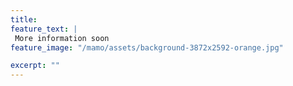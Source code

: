 ```yaml
---
title: 
feature_text: | 
 More information soon
feature_image: "/mamo/assets/background-3872x2592-orange.jpg"

excerpt: ""
---
```


